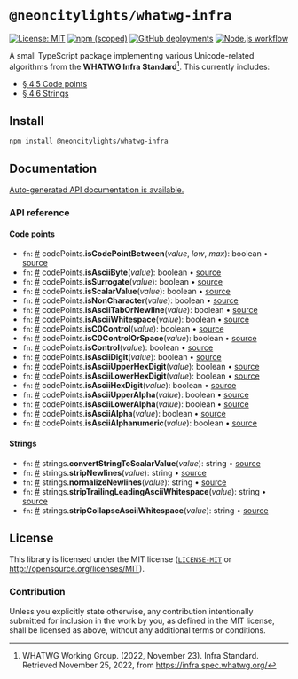 # `@neoncitylights/whatwg-infra`
[![License: MIT](https://img.shields.io/badge/License-MIT-blue.svg)](https://opensource.org/licenses/MIT)
[![npm (scoped)](https://img.shields.io/npm/v/@neoncitylights/whatwg-infra)](https://www.npmjs.com/package/@neoncitylights/whatwg-infra)
[![GitHub deployments](https://img.shields.io/github/deployments/neoncitylights/ts-whatwg-infra/github-pages?label=deploy)](https://github.com/neoncitylights/ts-whatwg-infra/deployments/activity_log?environment=github-pages)
[![Node.js workflow](https://github.com/neoncitylights/ts-whatwg-infra/actions/workflows/main.yml/badge.svg)](https://github.com/neoncitylights/ts-whatwg-infra/actions/workflows/main.yml)

A small TypeScript package implementing various Unicode-related algorithms from the **WHATWG Infra Standard**[^whatwg-infra]. This currently includes:
 - [§ 4.5 Code points](https://infra.spec.whatwg.org/#code-points)
 - [§ 4.6 Strings](https://infra.spec.whatwg.org/#strings)

## Install
```
npm install @neoncitylights/whatwg-infra
```

## Documentation
[Auto-generated API documentation is available.](https://neoncitylights.github.io/ts-whatwg-infra/)

### API reference
#### Code points
 - `fn`: <a href="#codePoints_isCodePointBetween">#</a> codePoints.**isCodePointBetween**(*value*, *low*, *max*): boolean • [source](./src/codePoints.ts)
 - `fn`: <a href="#codePoints_isAsciiByte">#</a> codePoints.**isAsciiByte**(*value*): boolean • [source](./src/codePoints.ts)
 - `fn`: <a href="#codePoints_isSurrogate">#</a> codePoints.**isSurrogate**(*value*): boolean • [source](./src/codePoints.ts)
 - `fn`: <a href="#codePoints_isScalarValue">#</a> codePoints.**isScalarValue**(*value*): boolean • [source](./src/codePoints.ts)
 - `fn`: <a href="#codePoints_isNonCharacter">#</a> codePoints.**isNonCharacter**(*value*): boolean • [source](./src/codePoints.ts)
 - `fn`: <a href="#codePoints_isAsciiTabOrNewline">#</a> codePoints.**isAsciiTabOrNewline**(*value*): boolean • [source](./src/codePoints.ts)
 - `fn`: <a href="#codePoints_isAsciiWhitespace">#</a> codePoints.**isAsciiWhitespace**(*value*): boolean • [source](./src/codePoints.ts)
 - `fn`: <a href="#codePoints_isC0Control">#</a> codePoints.**isC0Control**(*value*): boolean • [source](./src/codePoints.ts)
 - `fn`: <a href="#codePoints_isC0ControlOrSpace">#</a> codePoints.**isC0ControlOrSpace**(*value*): boolean • [source](./src/codePoints.ts)
 - `fn`: <a href="#codePoints_isControl">#</a> codePoints.**isControl**(*value*): boolean • [source](./src/codePoints.ts)
 - `fn`: <a href="#codePoints_isAsciiDigit">#</a> codePoints.**isAsciiDigit**(*value*): boolean • [source](./src/codePoints.ts)
 - `fn`: <a href="#codePoints_isAsciiUpperHexDigit">#</a> codePoints.**isAsciiUpperHexDigit**(*value*): boolean • [source](./src/codePoints.ts)
 - `fn`: <a href="#codePoints_isAsciiLowerHexDigit">#</a> codePoints.**isAsciiLowerHexDigit**(*value*): boolean • [source](./src/codePoints.ts)
 - `fn`: <a href="#codePoints_isAsciiHexDigit">#</a> codePoints.**isAsciiHexDigit**(*value*): boolean • [source](./src/codePoints.ts)
 - `fn`: <a href="#codePoints_isAsciiUpperAlpha">#</a> codePoints.**isAsciiUpperAlpha**(*value*): boolean • [source](./src/codePoints.ts)
 - `fn`: <a href="#codePoints_isAsciiLowerAlpha">#</a> codePoints.**isAsciiLowerAlpha**(*value*): boolean • [source](./src/codePoints.ts)
 - `fn`: <a href="#codePoints_isAsciiAlpha">#</a> codePoints.**isAsciiAlpha**(*value*): boolean • [source](./src/codePoints.ts)
 - `fn`: <a href="#codePoints_isAsciiAlphanumeric">#</a> codePoints.**isAsciiAlphanumeric**(*value*): boolean • [source](./src/codePoints.ts)

#### Strings
 - `fn`: <a href="#strings_convertStringToScalarValue">#</a> strings.**convertStringToScalarValue**(*value*): string • [source](./src/strings.ts)
 - `fn`: <a href="#strings_stripNewlines">#</a> strings.**stripNewlines**(*value*): string • [source](./src/strings.ts)
 - `fn`: <a href="#strings_normalizeNewlines">#</a> strings.**normalizeNewlines**(*value*): string • [source](./src/strings.ts)
 - `fn`: <a href="#strings_stripTrailingLeadingAsciiWhitespace">#</a> strings.**stripTrailingLeadingAsciiWhitespace**(*value*): string • [source](./src/strings.ts)
 - `fn`: <a href="#strings_stripCollapseAsciiWhitespace">#</a> strings.**stripCollapseAsciiWhitespace**(*value*): string • [source](./src/strings.ts)

## License
This library is licensed under the MIT license ([`LICENSE-MIT`](./LICENSE) or http://opensource.org/licenses/MIT).

### Contribution
Unless you explicitly state otherwise, any contribution intentionally submitted for inclusion in the work by you, as defined in the MIT license, shall be licensed as above, without any additional terms or conditions.

[^whatwg-infra]: WHATWG Working Group. (2022, November 23). Infra Standard. Retrieved November 25, 2022, from https://infra.spec.whatwg.org/